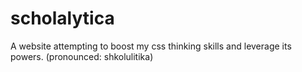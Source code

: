 # scholalytica
A website attempting to boost my css thinking skills and leverage its powers. (pronounced: shkolulitika)
